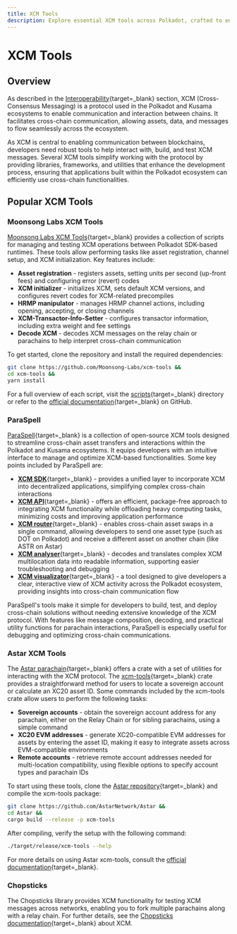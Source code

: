 ```yaml
---
title: XCM Tools
description: Explore essential XCM tools across Polkadot, crafted to enhance cross-chain functionality and integration within the ecosystem.
---
```


# XCM Tools

## Overview

As described in the [Interoperability](/develop/interoperability){target=\_blank} section, XCM (Cross-Consensus Messaging) is a protocol used in the Polkadot and Kusama ecosystems to enable communication and interaction between chains. It facilitates cross-chain communication, allowing assets, data, and messages to flow seamlessly across the ecosystem.

As XCM is central to enabling communication between blockchains, developers need robust tools to help interact with, build, and test XCM messages. Several XCM tools simplify working with the protocol by providing libraries, frameworks, and utilities that enhance the development process, ensuring that applications built within the Polkadot ecosystem can efficiently use cross-chain functionalities.

## Popular XCM Tools

### Moonsong Labs XCM Tools

[Moonsong Labs XCM Tools](https://github.com/Moonsong-Labs/xcm-tools){target=\_blank} provides a collection of scripts for managing and testing XCM operations between Polkadot SDK-based runtimes. These tools allow performing tasks like asset registration, channel setup, and XCM initialization. Key features include:

- **Asset registration** - registers assets, setting units per second (up-front fees) and configuring error (revert) codes
- **XCM initializer** -  initializes XCM, sets default XCM versions, and configures revert codes for XCM-related precompiles
- **HRMP manipulator** - manages HRMP channel actions, including opening, accepting, or closing channels
- **XCM-Transactor-Info-Setter** - configures transactor information, including extra weight and fee settings
- **Decode XCM** - decodes XCM messages on the relay chain or parachains to help interpret cross-chain communication

To get started, clone the repository and install the required dependencies:

```bash
git clone https://github.com/Moonsong-Labs/xcm-tools && 
cd xcm-tools &&
yarn install
```

For a full overview of each script, visit the [scripts](https://github.com/Moonsong-Labs/xcm-tools/tree/main/scripts){target=\_blank} directory or refer to the [official documentation](https://github.com/Moonsong-Labs/xcm-tools/blob/main/README.md){target=\_blank} on GitHub.

### ParaSpell

[ParaSpell](https://paraspell.xyz/){target=\_blank} is a collection of open-source XCM tools designed to streamline cross-chain asset transfers and interactions within the Polkadot and Kusama ecosystems. It equips developers with an intuitive interface to manage and optimize XCM-based functionalities. Some key points included by ParaSpell are:

- [**XCM SDK**](https://paraspell.xyz/#xcm-sdk){target=\_blank} - provides a unified layer to incorporate XCM into decentralized applications, simplifying complex cross-chain interactions
- [**XCM API**](https://paraspell.xyz/#xcm-api){target=\_blank} - offers an efficient, package-free approach to integrating XCM functionality while offloading heavy computing tasks, minimizing costs and improving application performance
- [**XCM router**](https://paraspell.xyz/#xcm-router){target=\_blank} - enables cross-chain asset swaps in a single command, allowing developers to send one asset type (such as DOT on Polkadot) and receive a different asset on another chain (like ASTR on Astar)
- [**XCM analyser**](https://paraspell.xyz/#xcm-analyser){target=\_blank} - decodes and translates complex XCM multilocation data into readable information, supporting easier troubleshooting and debugging
- [**XCM visualizator**](https://paraspell.xyz/#xcm-visualizator){target=\_blank} - a tool designed to give developers a clear, interactive view of XCM activity across the Polkadot ecosystem, providing insights into cross-chain communication flow

ParaSpell's tools make it simple for developers to build, test, and deploy cross-chain solutions without needing extensive knowledge of the XCM protocol. With features like message composition, decoding, and practical utility functions for parachain interactions, ParaSpell is especially useful for debugging and optimizing cross-chain communications.

### Astar XCM Tools

The [Astar parachain](https://github.com/AstarNetwork/Astar/tree/master){target=\_blank} offers a crate with a set of utilities for interacting with the XCM protocol. The [xcm-tools](https://github.com/AstarNetwork/Astar/tree/master/bin/xcm-tools){target=\_blank} crate provides a straightforward method for users to locate a sovereign account or calculate an XC20 asset ID. Some commands included by the xcm-tools crate allow users to perform the following tasks:

- **Sovereign accounts** - obtain the sovereign account address for any parachain, either on the Relay Chain or for sibling parachains, using a simple command
- **XC20 EVM addresses** - generate XC20-compatible EVM addresses for assets by entering the asset ID, making it easy to integrate assets across EVM-compatible environments
- **Remote accounts** - retrieve remote account addresses needed for multi-location compatibility, using flexible options to specify account types and parachain IDs

To start using these tools, clone the [Astar repository](https://github.com/AstarNetwork/Astar){target=\_blank} and compile the xcm-tools package:

```bash
git clone https://github.com/AstarNetwork/Astar &&
cd Astar &&
cargo build --release -p xcm-tools
```

After compiling, verify the setup with the following command:

```bash
./target/release/xcm-tools --help
```
For more details on using Astar xcm-tools, consult the [official documentation](https://docs.astar.network/docs/learn/interoperability/xcm/integration/tools/){target=\_blank}.

### Chopsticks

The Chopsticks library provides XCM functionality for testing XCM messages across networks, enabling you to fork multiple parachains along with a relay chain.  For further details, see the [Chopsticks documentation](/develop/application-devs/tooling/chopsticks/overview/#xcm-testing){target=\_blank} about XCM.